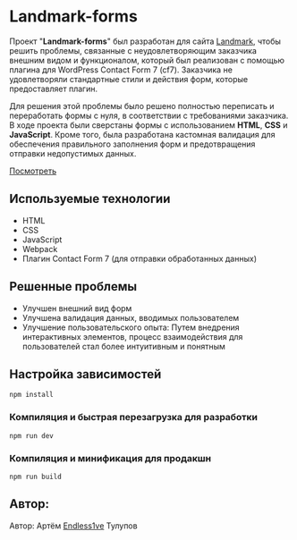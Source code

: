 # **Landmark-forms**

Проект "**Landmark-forms**" был разработан для сайта [Landmark](https://landmark-law.ru/), чтобы решить проблемы, связанные с неудовлетворяющим заказчика внешним видом и функционалом, который был реализован с помощью плагина для WordPress Contact Form 7 (cf7).
Заказчика не удовлетворяли стандартные стили и действия форм, которые предоставляет плагин.

Для решения этой проблемы было решено полностью переписать и переработать формы с нуля, в соответствии с требованиями заказчика. В ходе проекта были сверстаны формы с использованием **HTML**, **CSS** и **JavaScript**. Кроме того, была разработана кастомная валидация для обеспечения правильного заполнения форм и предотвращения отправки недопустимых данных.

[Посмотреть](https://endless1ve.github.io/landmark-forms/)

## **Используемые технологии**

- HTML
- CSS
- JavaScript
- Webpack
- Плагин Contact Form 7 (для отправки обработанных данных)

## **Решенные проблемы**

- Улучшен внешний вид форм
- Улучшена валидация данных, вводимых пользователем
- Улучшение пользовательского опыта:
  Путем внедрения интерактивных элементов, процесс взаимодействия для пользователей стал более интуитивным и понятным

## Настройка зависимостей

```
npm install
```

### Компиляция и быстрая перезагрузка для разработки

```
npm run dev
```

### Компиляция и минификация для продакшн

```
npm run build
```

## Автор:

Автор: Артём [Endless1ve](https://github.com/Endless1ve) Тулупов
